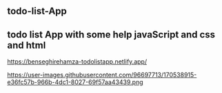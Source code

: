 ## todo-list-App
## todo list App with some help javaScript and css and html
<a>https://benseghirehamza-todolistapp.netlify.app/</a>

https://user-images.githubusercontent.com/96697713/170538915-e36fc57b-966b-4dc1-8027-69f57aa43439.png
